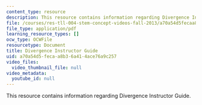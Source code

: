```yaml
---
content_type: resource
description: This resource contains information regarding Divergence Instructor Guide.
file: /courses/res-tll-004-stem-concept-videos-fall-2013/a70a54d5fecaa8b36a414ace76a9c257_MITRES_TLL-004F13_Div_IG.pdf
file_type: application/pdf
learning_resource_types: []
ocw_type: OCWFile
resourcetype: Document
title: Divergence Instructor Guide
uid: a70a54d5-feca-a8b3-6a41-4ace76a9c257
video_files:
  video_thumbnail_file: null
video_metadata:
  youtube_id: null
---
```

This resource contains information regarding Divergence Instructor Guide.

